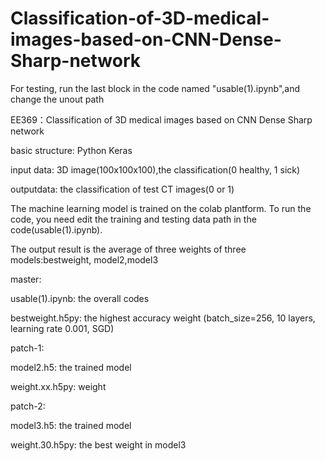 # Classification-of-3D-medical-images-based-on-CNN-Dense-Sharp-network

For testing, run the last block in the code named "usable(1).ipynb",and change the unout path

EE369：Classification of 3D medical images based on CNN Dense Sharp network

basic structure: Python Keras

input data: 3D image(100x100x100),the classification(0 healthy, 1 sick)

outputdata: the classification of test CT images(0 or 1)

The machine learning model is trained on the colab plantform. To run the code, you need edit the training and testing data path in the 
code(usable(1).ipynb).

The output result is the average of three weights of three models:bestweight, model2,model3

master:

usable(1).ipynb: the overall codes

bestweight.h5py: the highest accuracy weight (batch_size=256, 10 layers, learning rate 0.001, SGD)

patch-1:

model2.h5: the trained model

weight.xx.h5py: weight

patch-2:

model3.h5: the trained model

weight.30.h5py: the best weight in model3
